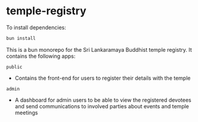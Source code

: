 # temple-registry

To install dependencies:

```bash
bun install
```
This is a bun monorepo for the Sri Lankaramaya Buddhist temple registry. It contains the following apps:


`public`
- Contains the front-end for users to register their details with the temple

`admin` 
- A dashboard for admin users to be able to view the registered devotees and send communications to involved parties about events and temple meetings